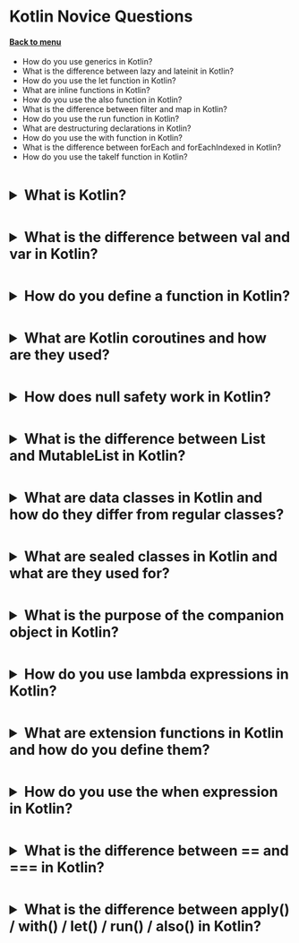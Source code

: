 <h1>Kotlin Novice Questions</h1> 
<h4> 

[Back to menu](../Menu.md)

</h4>

* How do you use generics in Kotlin?
* What is the difference between lazy and lateinit in Kotlin?
* How do you use the let function in Kotlin?
* What are inline functions in Kotlin?
* How do you use the also function in Kotlin?
* What is the difference between filter and map in Kotlin?
* How do you use the run function in Kotlin?
* What are destructuring declarations in Kotlin?
* How do you use the with function in Kotlin?
* What is the difference between forEach and forEachIndexed in Kotlin?
* How do you use the takeIf function in Kotlin?

[//]: # (What is Kotlin?)
<br>
<details>
    <summary style="font-size: 25px;">
        <b>
            What is Kotlin?
        </b>
    </summary>
<br>

Kotlin is an Object-oriented and Functional programming
language developed by JetBrains.

The main idea behind the creation of Kotlin was to develop a new language
for the JVM (Java Virtual Machine) that would be
more efficient and productive than Java

+ compile faster than java and save java Multiplatform Capability
+ 100% associated with Java in both directions
+ designed to be more readable and simpler to use as Java
+ Null Safety improvements

- all disadvantages of young language
  - small community
  - not reach resources for learning
- in some areas compilation speed can be slower
- still, we have association issues with some java libs

</details>

[//]: # (What is the difference between val and var in Kotlin?)
<br>
<details>
    <summary style="font-size: 25px;">
        <b>
            What is the difference between val and var in Kotlin?
        </b>
    </summary>
<br>

var (Variable): It is a mutable variable, meaning its value can
be changed anytime throughout the program

val (Value): It is an immutable variable, similar to a final variable in Java

</details>

[//]: # (How do you define a function in Kotlin?)
<br>
<details>
    <summary style="font-size: 25px;">
        <b>
            How do you define a function in Kotlin?
        </b>
    </summary>
<br>

    fun functionName(parameter1: Type1, parameter2: Type2, ...): ReturnType {
    // function body
    return result
    }

</details>

[//]: # (What are Kotlin coroutines and how are they used?)
<br>
<details>
    <summary style="font-size: 25px;">
        <b>
            What are Kotlin coroutines and how are they used?
        </b>
    </summary>
<br>

Kotlin's coroutines are a design pattern that you can use to simplify code
that executes asynchronously

Coroutines are recommended for asynchronous programming on Android.
They help manage long-running tasks that might otherwise block
the main thread and cause your app to become unresponsive

</details>

[//]: # (How does null safety work in Kotlin?)
<br>
<details>
    <summary style="font-size: 25px;">
        <b>
            How does null safety work in Kotlin?
        </b>
    </summary>
<br>

- **Nullable and Non-Nullable Types:** in Kotlin all types are non-null by design.
  But i can create nullable value

      val b: String? = "value" // might be null

- **Null Checks:** When you want to access a nullable reference,
  you must handle the null case check
- **Safe Calls** Kotlin provides a safe call operator (?.)
- **Elvis Operator:** (?:)

      val length = b?.length ?: 0 // length will be 0 if b is null
- **Not-null Assertion Operator** (!!) (exclamation mart)

</details>

[//]: # (What is the difference between List and MutableList in Kotlin?)
<br>
<details>
    <summary style="font-size: 25px;">
        <b>
            What is the difference between List and MutableList in Kotlin?
        </b>
    </summary>
<br>

- **List:** This is an interface which provides read-only access to the list
- **MutableList:** This is an interface that supports adding and removing elements

</details>

[//]: # (What are data classes in Kotlin and how do they differ from regular classes?)
<br>
<details>
    <summary style="font-size: 25px;">
        <b>
            What are data classes in Kotlin and how do they differ from regular classes?
        </b>
    </summary>
<br>

In Kotlin, a data class is a special kind of class that is primarily used to hold data

    data class User(val name: String, val age: Int)

The key differences between data classes and regular classes are

- Data classes automatically generate equals(), hashCode(), toString(), copy(),
  and componentN() functions based on the properties declared in the primary constructor
- Data classes are primarily used to hold data.
  Regular classes can hold both data and behaviors
- Data classes cannot be extended by another class.
  They are final classes by default
- Data classes cannot be sealed, open, abstract, or inner

</details>

[//]: # (What are sealed classes in Kotlin and what are they used for?)
<br>
<details>
    <summary style="font-size: 25px;">
        <b>
            What are sealed classes in Kotlin and what are they used for?
        </b>
    </summary>
<br>

Sealed classes in Kotlin are used to represent restricted class 
hierarchies that provide more control over inheritance

    sealed class Error {
    data class IOError(val description: String) : Error()
    object RuntimeError : Error()
    }

In this example, Error is a sealed class that has two subclasses: 
IOError and RuntimeError. 
You can be sure that an instance of Error is always one of these two subclasses.

- Sealed classes allow you to define their permitted subtypes.
- This feature provides more fine-grained control over inheritance.
- It is useful for domain modeling and increasing the security of libraries.
- Sealed classes work well with the Java Reflection API, Java Records,
and Pattern Matching.

</details>

[//]: # (What is the purpose of the companion object in Kotlin?)
<br>
<details>
    <summary style="font-size: 25px;">
        <b>
            What is the purpose of the companion object in Kotlin?
        </b>
    </summary>
<br>

In Kotlin, the companion object is a design pattern that allows you
to create methods and variables associated with a class rather
than instances of it. This is similar to the static keyword in Java.

</details>

[//]: # (How do you use lambda expressions in Kotlin?)
<br>
<details>
    <summary style="font-size: 25px;">
        <b>
            How do you use lambda expressions in Kotlin?
        </b>
    </summary>
<br>

Lambda expressions in Kotlin are anonymous functions;
that is, functions that are not declared,
but passed immediately as an expression.

They are handy when you want to quickly define a function
that isn’t going to be used elsewhere.

    val multiply = { a: Int, b: Int -> a * b }
    
    fun main() {
    println(multiply(5, 2))  // prints: 10
    }

</details>

[//]: # (What are extension functions in Kotlin and how do you define them?)
<br>
<details>
    <summary style="font-size: 25px;">
        <b>
            What are extension functions in Kotlin and how do you define them?
        </b>
    </summary>
<br>

Extension functions in Kotlin allow you to extend a class with new functionality
without having to inherit from the class or use any type of design pattern
such as Decorator.
This is done via special declarations called extensions.

Kotlin supports extension functions and extension properties.

    // Define an extension function on String
    fun String.addExclamation(): String {
    return this + "!"
    }
    
    fun main() {
    val myString = "Hello, World"
    println(myString.addExclamation())  // prints: Hello, World!
    }

</details>

[//]: # (How do you use the when expression in Kotlin?)
<br>
<details>
    <summary style="font-size: 25px;">
        <b>
            How do you use the when expression in Kotlin?
        </b>
    </summary>
<br>

This is a switch case

    fun describe(x: Any): String =
      when (x) {
      1 -> "One"
      "Hello" -> "Greeting"
      is Long -> "Long"
      !is String -> "Not a string"
      else -> "Unknown"
    }
    
    fun main() {
      println(describe(1))  // prints: One
      println(describe("Hello"))  // prints: Greeting
      println(describe(1000L))  // prints: Long
      println(describe(2))  // prints: Not a string
      println(describe("Other"))  // prints: Unknown
    }

</details>

[//]: # (What is the difference between == and === in Kotlin?)
<br>
<details>
    <summary style="font-size: 25px;">
        <b>
            What is the difference between == and === in Kotlin?
        </b>
    </summary>
<br>

In Kotlin, there are two types of equality:
Structural equality and Referential equality.

* Structural Equality (==): This checks if the values of two objects are equal.
* Referential Equality (===): This checks if two references point to the same object

</details>

[//]: # (What is the difference between apply and with in Kotlin?)
<br>
<details>
    <summary style="font-size: 25px;">
        <b>
            What is the difference between apply() / with() /
            let() / run() / also() in Kotlin?
        </b>
    </summary>
<br>

- With: used for simple object clone (return some other object)
- Let: used in null check/non obj state change operations
- Apply: used for object configuration and returning the object itself
- Run: used for executing a block of code on an object 
and returning the result of the block.
- Also: used for performing additional operations or side effects
on an object and returning the object itself.

- **apply** is typically used when you need to do something with an object and then return it.

      data class Person(var name: String, var tutorial: String)
      var person = Person("Anupam", "Kotlin")
      
      person.apply {
        this.tutorial = "Swift"
      }
      
      println(person) // Person(name=Anupam, tutorial=Swift)

- **with** is typically used when you need to perform some operations
  on an object and return some other object.

      data class Person(var name: String, var tutorial: String)
      var person = Person("Anupam", "Kotlin")
      
      with(person) {
         this.tutorial = "Swift"
      }
      
      println(person) // Person(name=Anupam, tutorial=Swift)

- **let** - It is called on an object and returns the result of the lambda expression.

It is mainly used for null checks and to avoid NullPointerExceptions.

      fun main(args: Array<String>) {
      var str = "Hello World"
      str.let { println("$it!!") }
      println(str)
      
      }
      //Prints
      //Hello World!!
      //Hello World

it keyword contains the copy of the property inside let.

- let for null checks

      name = null
      name?.let { println(it) } //nothing happens

- Chaining let functions

      a = a.let { it + 2 }.let { val i = it + bi}

- **run** - It is called on an object and returns the result
  of the lambda expression.

It is mainly used when the lambda expression is doing
more than just accessing the properties of the object

      var p : String? = null
      p?.let { println("p is $p") } ?: run { println("p was null. Setting default value to: ")
      p = "Kotlin"}
      
      println(p)
      //Prints
      //p was null. Setting default value to:
      //Kotlin

- **also** - perform additional operations on an object

      val numbers = mutableListOf("one", "two", "three")
      numbers
      .also { println("The list elements before adding new one: $it") }
      .add("four")


</details>


